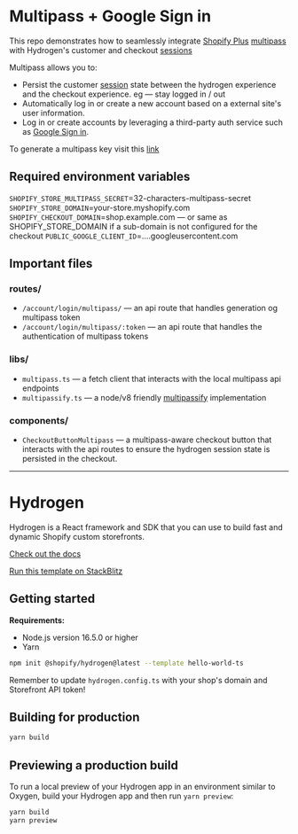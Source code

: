 # Multipass + Google Sign in

This repo demonstrates how to seamlessly integrate [Shopify Plus](https://www.shopify.com/plus) [multipass](https://shopify.dev/api/multipass) with Hydrogen's customer and checkout [sessions](https://shopify.dev/custom-storefronts/hydrogen/framework/sessions) 

Multipass allows you to:

- Persist the customer [session](https://shopify.dev/custom-storefronts/hydrogen/framework/sessions) state between the hydrogen experience and the checkout experience. eg — stay logged in / out
- Automatically log in or create a new account based on a external site's user information.
- Log in or create accounts by leveraging a third-party auth service such as [Google Sign in](https://developers.google.com/identity/gsi/web/guides/overview).

To generate a multipass key visit this [link](https://www.shopify.com/admin/settings/checkout?shpxid=4b620f16-EA6D-46D2-8851-DB05208459BB)

## Required environment variables

`SHOPIFY_STORE_MULTIPASS_SECRET`=32-characters-multipass-secret
`SHOPIFY_STORE_DOMAIN`=your-store.myshopify.com
`SHOPIFY_CHECKOUT_DOMAIN`=shop.example.com — or same as SHOPIFY_STORE_DOMAIN if a sub-domain is not configured for the checkout
`PUBLIC_GOOGLE_CLIENT_ID`=....googleusercontent.com

## Important files

### routes/

- `/account/login/multipass/` — an api route that handles generation og multipass token
- `/account/login/multipass/:token` — an api route that handles the authentication of multipass tokens

### libs/

- `multipass.ts` — a fetch client that interacts with the local multipass api endpoints
- `multipassify.ts` — a node/v8 friendly [multipassify](https://github.com/beaucoo/multipassify) implementation

### components/

- `CheckoutButtonMultipass` — a multipass-aware checkout button that interacts with the api routes to ensure the hydrogen session state is persisted in the checkout.

---

# Hydrogen

Hydrogen is a React framework and SDK that you can use to build fast and dynamic Shopify custom storefronts.

[Check out the docs](https://shopify.dev/custom-storefronts/hydrogen)

[Run this template on StackBlitz](https://stackblitz.com/github/Shopify/hydrogen/tree/stackblitz/templates/hello-world-ts)

## Getting started

**Requirements:**

- Node.js version 16.5.0 or higher
- Yarn

```bash
npm init @shopify/hydrogen@latest --template hello-world-ts
```

Remember to update `hydrogen.config.ts` with your shop's domain and Storefront API token!

## Building for production

```bash
yarn build
```

## Previewing a production build

To run a local preview of your Hydrogen app in an environment similar to Oxygen, build your Hydrogen app and then run `yarn preview`:

```bash
yarn build
yarn preview
```
